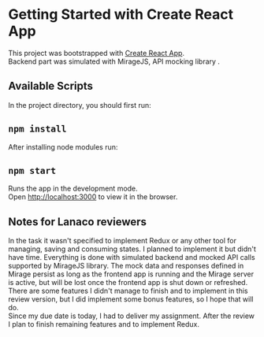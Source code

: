 # Getting Started with Create React App

This project was bootstrapped with [Create React App](https://github.com/facebook/create-react-app).\
Backend part was simulated with MirageJS, API mocking library .

## Available Scripts

In the project directory, you should first run:
## `npm install`

After installing node modules run:
## `npm start`

Runs the app in the development mode.\
Open [http://localhost:3000](http://localhost:3000) to view it in the browser.

## Notes for Lanaco reviewers
In the task it wasn't specified to implement Redux or any other tool for managing, saving and consuming states. I planned to implement it but didn't have time. Everything is done with simulated backend and mocked API calls supported by MirageJS library. The mock data and responses defined in Mirage persist as long as the frontend app is running and the Mirage server is active, but will be lost once the frontend app is shut down or refreshed.\
There are some features I didn't manage to finish and to implement in this review version, but I did implement some bonus features, so I hope that will do.\
Since my due date is today, I had to deliver my assignment. After the review I plan to finish remaining features and to implement Redux.
